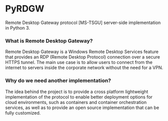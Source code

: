 # PyRDGW
Remote Desktop Gateway protocol [MS-TSGU] server-side implementation in Python 3.

### What is Remote Desktop Gateway?
Remote Desktop Gateway is a Windows Remote Desktop Services feature that provides an RDP (Remote Desktop Protocol) connection over a secure HTTPS tunnel. The main use case is to allow users to connect from the internet to servers inside the corporate network without the need for a VPN.

### Why do we need another implementation?
The idea behind the project is to provide a cross platform lightweight implementation of the protocol to enable better deployment options for cloud environments, such as containers and container orchestration services, as well as to provide an open source implementation that can be fully customized.
